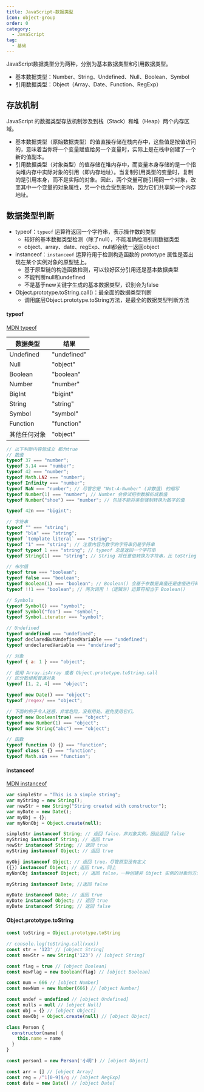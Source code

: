 ```yaml
---
title: JavaScript-数据类型
icon: object-group
order: 0
category:
  - JavaScript
tag:
  - 基础
---
```


JavaScript数据类型分为两种，分别为基本数据类型和引用数据类型。
+ 基本数据类型：Number、String、Undefined、Null、Boolean、Symbol
+ 引用数据类型：Object（Array、Date、Function、RegExp）

## 存放机制

JavaScript 的数据类型存放机制涉及到栈（Stack）和堆（Heap）两个内存区域。
+ 基本数据类型（原始数据类型）的值直接存储在栈内存中，这些值是按值访问的，意味着当你将一个变量赋值给另一个变量时，实际上是在栈中创建了一个新的值副本。
+ 引用数据类型（对象类型）的值存储在堆内存中，而变量本身存储的是一个指向堆内存中实际对象的引用（即内存地址）。当复制引用类型的变量时，复制的是引用本身，而不是实际的对象。因此，两个变量可能引用同一个对象，改变其中一个变量的对象属性，另一个也会受到影响，因为它们共享同一个内存地址。

## 数据类型判断

+ typeof：<code>typeof</code> 运算符返回一个字符串，表示操作数的类型
  - 较好的基本数据类型检测（除了null），不能准确检测引用数据类型
  - object、array、date、regExp、null都会统一返回object
+ instanceof：<code>instanceof</code> 运算符用于检测构造函数的 prototype 属性是否出现在某个实例对象的原型链上。
  - 基于原型链的构造函数检测，可以较好区分引用还是基本数据类型
  - 不能判断null和undefined
  - 不是基于new关键字生成的基本数据类型，识别会为false
+ Object.prototype.toString.call()：最全面的数据类型判断
  - 调用底层Object.prototype.toString方法，是最全的数据类型判断方法

#### typeof

[MDN typeof](https://developer.mozilla.org/zh-CN/docs/Web/JavaScript/Reference/Operators/typeof)

|  数据类型  | 结果  |
|  ----  | ----  |
| Undefined  | "undefined" |
| Null       | "object" |
| Boolean    | "boolean" |
| Number     | "number" |
| BigInt     | "bigint" |
| String     | "string" |
| Symbol     | "symbol" |
| Function   | "function" |
| 其他任何对象   | "object" |

```js
// 以下判断内容皆成立 都为true
// 数值
typeof 37 === "number";
typeof 3.14 === "number";
typeof 42 === "number";
typeof Math.LN2 === "number";
typeof Infinity === "number";
typeof NaN === "number"; // 尽管它是 "Not-A-Number" (非数值) 的缩写
typeof Number(1) === "number"; // Number 会尝试把参数解析成数值
typeof Number("shoe") === "number"; // 包括不能将类型强制转换为数字的值

typeof 42n === "bigint";

// 字符串
typeof "" === "string";
typeof "bla" === "string";
typeof `template literal` === "string";
typeof "1" === "string"; // 注意内容为数字的字符串仍是字符串
typeof typeof 1 === "string"; // typeof 总是返回一个字符串
typeof String(1) === "string"; // String 将任意值转换为字符串，比 toString 更安全

// 布尔值
typeof true === "boolean";
typeof false === "boolean";
typeof Boolean(1) === "boolean"; // Boolean() 会基于参数是真值还是虚值进行转换
typeof !!1 === "boolean"; // 两次调用 !（逻辑非）运算符相当于 Boolean()

// Symbols
typeof Symbol() === "symbol";
typeof Symbol("foo") === "symbol";
typeof Symbol.iterator === "symbol";

// Undefined
typeof undefined === "undefined";
typeof declaredButUndefinedVariable === "undefined";
typeof undeclaredVariable === "undefined";

// 对象
typeof { a: 1 } === "object";

// 使用 Array.isArray 或者 Object.prototype.toString.call
// 区分数组和普通对象
typeof [1, 2, 4] === "object";

typeof new Date() === "object";
typeof /regex/ === "object";

// 下面的例子令人迷惑，非常危险，没有用处。避免使用它们。
typeof new Boolean(true) === "object";
typeof new Number(1) === "object";
typeof new String("abc") === "object";

// 函数
typeof function () {} === "function";
typeof class C {} === "function";
typeof Math.sin === "function";

```

#### instanceof

[MDN instanceof](https://developer.mozilla.org/zh-CN/docs/Web/JavaScript/Reference/Operators/instanceof)

```js
var simpleStr = "This is a simple string";
var myString = new String();
var newStr = new String("String created with constructor");
var myDate = new Date();
var myObj = {};
var myNonObj = Object.create(null);

simpleStr instanceof String; // 返回 false，非对象实例，因此返回 false
myString instanceof String; // 返回 true
newStr instanceof String; // 返回 true
myString instanceof Object; // 返回 true

myObj instanceof Object; // 返回 true，尽管原型没有定义
({}) instanceof Object; // 返回 true，同上
myNonObj instanceof Object; // 返回 false，一种创建非 Object 实例的对象的方法

myString instanceof Date; //返回 false

myDate instanceof Date; // 返回 true
myDate instanceof Object; // 返回 true
myDate instanceof String; // 返回 false

```

#### Object.prototype.toString

```js
const toString = Object.prototype.toString

// console.log(toString.call(xxx))
const str = '123' // [object String]
const newStr = new String('123') // [object String]

const flag = true // [object Boolean]
const newFlag = new Boolean(flag) // [object Boolean]

const num = 666 // [object Number]
const newNum = new Number(666) // [object Number]

const undef = undefined // [object Undefined]
const nulls = null // [object Null]
const obj = {} // [object Object]
const newObj = Object.create(null) // [object Object]

class Person {
  constructor(name) {
    this.name = name
  }
}

const person1 = new Person('小明') // [object Object]

const arr = [] // [object Array]
const reg = /^1[0-9]$/g // [object RegExp]
const date = new Date() // [object Date]
```